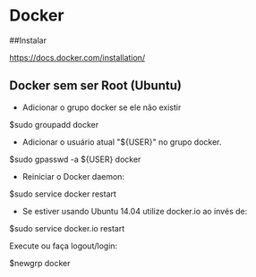 # Docker

##Instalar

https://docs.docker.com/installation/

## Docker sem ser Root (Ubuntu)

* Adicionar o grupo docker se ele não existir 

$sudo groupadd docker

* Adicionar o usuário atual "${USER}" no grupo docker.

$sudo gpasswd -a ${USER} docker

* Reiniciar o Docker daemon:

$sudo service docker restart

* Se estiver usando Ubuntu 14.04 utilize docker.io ao invés de:

$sudo service docker.io restart

Execute ou faça logout/login:

$newgrp docker

